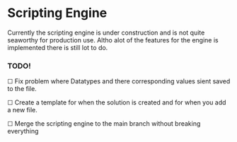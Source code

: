 # Scripting Engine

Currently the scripting engine is under construction and is not quite seaworthy for production use. Altho alot of the features for the engine is implemented there is still lot to do.

### TODO!
&#9744; Fix problem where Datatypes and there corresponding values sient saved to the file.

&#9744; Create a template for when the solution is created and for when you add a new file.

&#9744; Merge the scripting engine to the main branch without breaking everything